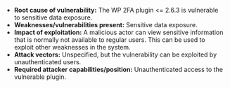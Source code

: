 - **Root cause of vulnerability:** The WP 2FA plugin <= 2.6.3 is vulnerable to sensitive data exposure.
- **Weaknesses/vulnerabilities present:** Sensitive data exposure.
- **Impact of exploitation:** A malicious actor can view sensitive information that is normally not available to regular users. This can be used to exploit other weaknesses in the system.
- **Attack vectors:** Unspecified, but the vulnerability can be exploited by unauthenticated users.
- **Required attacker capabilities/position:** Unauthenticated access to the vulnerable plugin.